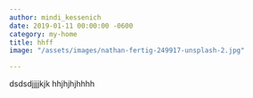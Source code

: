 ```yaml
---
author: mindi_kessenich
date: 2019-01-11 00:00:00 -0600
category: my-home
title: hhff
image: "/assets/images/nathan-fertig-249917-unsplash-2.jpg"

---
```

dsdsdjjjjkjk hhjhjhjhhhh